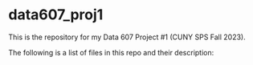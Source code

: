 # data607_proj1

This is the repository for my Data 607 Project #1 (CUNY SPS Fall 2023).



The following is a list of files in this repo and their description:
